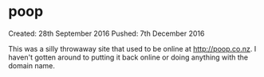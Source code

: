 # poop

Created: 28th September 2016
Pushed: 7th December 2016

This was a silly throwaway site that used to be online at http://poop.co.nz. I haven't gotten around to putting it back online or doing anything with the domain name.
